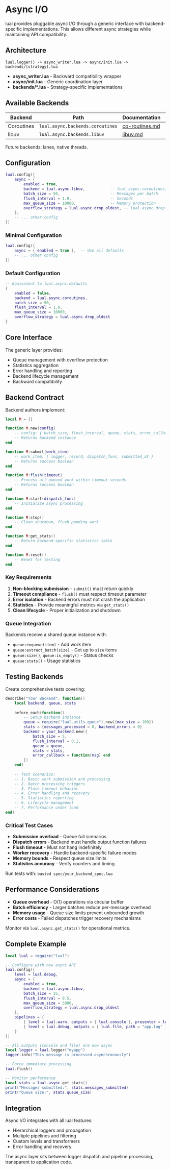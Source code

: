 # Async I/O

lual provides pluggable async I/O through a generic interface with backend-specific implementations. This allows different async strategies while maintaining API compatibility.

## Architecture

```
lual.logger() -> async_writer.lua -> async/init.lua -> backends/[strategy].lua
```

- **async_writer.lua** - Backward compatibility wrapper
- **async/init.lua** - Generic coordination layer  
- **backends/*.lua** - Strategy-specific implementations

## Available Backends

| Backend | Path | Documentation | Status |
|---------|------|---------------|--------|
| Coroutines | `lual.async.backends.coroutines` | [co-routines.md](co-routines.md) | Stable |
| libuv | `lual.async.backends.libuv` | [libuv.md](libuv.md) | Stable |

Future backends: lanes, native threads.

## Configuration

```lua
lual.config({
    async = {
        enabled = true,
        backend = lual.async.libuv,           -- lual.async.coroutines, lual.async.libuv
        batch_size = 50,                      -- Messages per batch
        flush_interval = 1.0,                 -- Seconds
        max_queue_size = 10000,               -- Memory protection
        overflow_strategy = lual.async.drop_oldest, -- lual.async.drop_newest, lual.async.block
    },
    -- ... other config
})
```

### Minimal Configuration

```lua
lual.config({
    async = { enabled = true },  -- Use all defaults
    -- ... other config
})
```

### Default Configuration

```lua
-- Equivalent to lual.async.defaults
{
    enabled = false,
    backend = lual.async.coroutines,
    batch_size = 50,
    flush_interval = 1.0,
    max_queue_size = 10000,
    overflow_strategy = lual.async.drop_oldest
}
```

## Core Interface

The generic layer provides:
- Queue management with overflow protection
- Statistics aggregation 
- Error handling and reporting
- Backend lifecycle management
- Backward compatibility

## Backend Contract

Backend authors implement:

```lua
local M = {}

function M.new(config)
    -- config: { batch_size, flush_interval, queue, stats, error_callback }
    -- Returns backend instance
end

function M:submit(work_item)
    -- work_item: { logger, record, dispatch_func, submitted_at }
    -- Returns success boolean
end

function M:flush(timeout)
    -- Process all queued work within timeout seconds
    -- Returns success boolean
end

function M:start(dispatch_func)
    -- Initialize async processing
end

function M:stop()
    -- Clean shutdown, flush pending work
end

function M:get_stats()
    -- Return backend-specific statistics table
end

function M:reset()
    -- Reset for testing
end
```

### Key Requirements

1. **Non-blocking submission** - `submit()` must return quickly
2. **Timeout compliance** - `flush()` must respect timeout parameter
3. **Error isolation** - Backend errors must not crash the application
4. **Statistics** - Provide meaningful metrics via `get_stats()`
5. **Clean lifecycle** - Proper initialization and shutdown

### Queue Integration

Backends receive a shared queue instance with:
- `queue:enqueue(item)` - Add work item
- `queue:extract_batch(size)` - Get up to `size` items
- `queue:size()`, `queue:is_empty()` - Status checks
- `queue:stats()` - Usage statistics

## Testing Backends

Create comprehensive tests covering:

```lua
describe("Your Backend", function()
    local backend, queue, stats
    
    before_each(function()
        -- Setup backend instance
        queue = require("lual.utils.queue").new({max_size = 100})
        stats = {messages_processed = 0, backend_errors = 0}
        backend = your_backend.new({
            batch_size = 5,
            flush_interval = 0.1,
            queue = queue,
            stats = stats,
            error_callback = function(msg) end
        })
    end)
    
    -- Test scenarios:
    -- 1. Basic work submission and processing
    -- 2. Batch processing triggers
    -- 3. Flush timeout behavior
    -- 4. Error handling and recovery
    -- 5. Statistics reporting
    -- 6. Lifecycle management
    -- 7. Performance under load
end)
```

### Critical Test Cases

- **Submission overload** - Queue full scenarios
- **Dispatch errors** - Backend must handle output function failures
- **Flush timeout** - Must not hang indefinitely
- **Worker recovery** - Handle backend-specific failure modes
- **Memory bounds** - Respect queue size limits
- **Statistics accuracy** - Verify counters and timing

Run tests with: `busted spec/your_backend_spec.lua`

## Performance Considerations

- **Queue overhead** - O(1) operations via circular buffer
- **Batch efficiency** - Larger batches reduce per-message overhead
- **Memory usage** - Queue size limits prevent unbounded growth
- **Error costs** - Failed dispatches trigger recovery mechanisms

Monitor via `lual.async.get_stats()` for operational metrics.

## Complete Example

```lua
local lual = require("lual")

-- Configure with new async API
lual.config({
    level = lual.debug,
    async = {
        enabled = true,
        backend = lual.async.libuv,
        batch_size = 25,
        flush_interval = 0.5,
        max_queue_size = 5000,
        overflow_strategy = lual.async.drop_oldest
    },
    pipelines = {
        { level = lual.warn, outputs = { lual.console }, presenter = lual.color },
        { level = lual.debug, outputs = { lual.file, path = "app.log" }, presenter = lual.json() }
    }
})

-- All outputs (console and file) are now async
local logger = lual.logger("myapp")
logger:info("This message is processed asynchronously")

-- Force immediate processing
lual.flush()

-- Monitor performance
local stats = lual.async.get_stats()
print("Messages submitted:", stats.messages_submitted)
print("Queue size:", stats.queue_size)
```

## Integration

Async I/O integrates with all lual features:
- Hierarchical loggers and propagation
- Multiple pipelines and filtering
- Custom levels and transformers
- Error handling and recovery

The async layer sits between logger dispatch and pipeline processing, transparent to application code.
